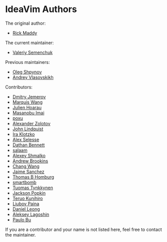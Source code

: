 IdeaVim Authors
===============

The original author:

* [Rick Maddy](mailto:rmaddy@maddyhome.com)

The current maintainer:
* [Valeriy Semenchuk](mailto:vistall.valeriy@gmail.com)

Previous maintainers:

* [Oleg Shpynov](mailto:oleg.shpynov@jetbrains.com)
* [Andrey Vlasovskikh](mailto:andrey.vlasovskikh@gmail.com)

Contributors:

* [Dmitry Jemerov](mailto:yole@jetbrains.com)
* [Marquis Wang](mailto:marquis@marquiswang.com)
* [Julien Hoarau](mailto:madgnome@gmail.com)
* [Masanobu Imai](mailto:masanobu.imai@gmail.com)
* [poxu](mailto:poxvuibr@gmail.com)
* [Alexander Zolotov](mailto:alexander.zolotov@jetbrains.com)
* [John Lindquist](mailto:johnlindquist@gmail.com)
* [Ira Klotzko](mailto:iklotzko@ltech.com)
* [Alex Selesse](mailto:alex@selesse.com)
* [Dathan Bennett](mailto:dbennett@palantir.com)
* [salaam](mailto:kphayen@gmail.com)
* [Alexey Shmalko](mailto:rasen.dubi@gmail.com)
* [Andrew Brookins](mailto:a.m.brookins@gmail.com)
* [Chang Wang](mailto:changwang83@gmail.com)
* [Jaime Sanchez](mailto:josejaime.sanchez@gmail.com)
* [Thomas B Homburg](mailto:thomas@homburg.dk)
* [smartbomb](mailto:smartbomb@server.fake)
* [Tuomas Tynkkynen](mailto:tuomas.tynkkynen@iki.fi)
* [Jackson Popkin](mailto:jackson@donorschoose.org)
* [Teruo Kunihiro](mailto:yuyuyu1999@gmail.com)
* [Liubov Paina](mailto:lubashka.994@mail.ru)
* [Daniel Leong](mailto:falcone88@gmail.com)
* [Aleksey Lagoshin](mailto:aleksey@pri-num.com)
* [Paulo Bu](mailto:pbu_98@yahoo.com)

If you are a contributor and your name is not listed here, feel free to
contact the maintainer.